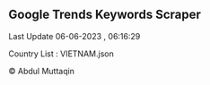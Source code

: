 

## Google Trends Keywords Scraper 
 
Last Update 06-06-2023 , 06:16:29

Country List :
VIETNAM.json



© Abdul Muttaqin 
